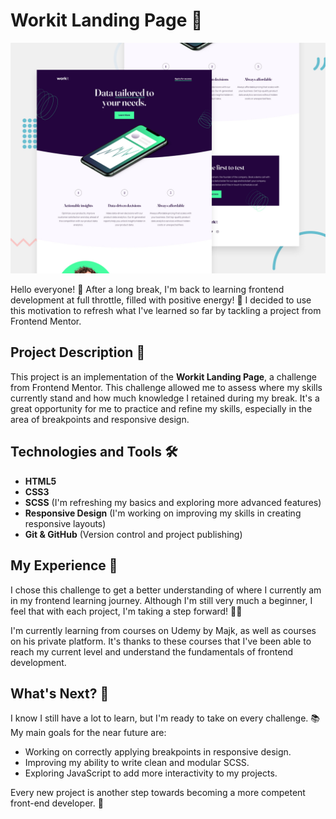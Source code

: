 # Workit Landing Page 🚀

![Workit Landing Page Screenshot](./preview.jpg)

Hello everyone! 👋 After a long break, I'm back to learning frontend development at full throttle, filled with positive energy! 🌟 I decided to use this motivation to refresh what I've learned so far by tackling a project from Frontend Mentor.

## Project Description 📝

This project is an implementation of the **Workit Landing Page**, a challenge from Frontend Mentor. This challenge allowed me to assess where my skills currently stand and how much knowledge I retained during my break. It's a great opportunity for me to practice and refine my skills, especially in the area of breakpoints and responsive design.

## Technologies and Tools 🛠️

- **HTML5**
- **CSS3**
- **SCSS** (I'm refreshing my basics and exploring more advanced features)
- **Responsive Design** (I'm working on improving my skills in creating responsive layouts)
- **Git & GitHub** (Version control and project publishing)

## My Experience 🎯

I chose this challenge to get a better understanding of where I currently am in my frontend learning journey. Although I'm still very much a beginner, I feel that with each project, I'm taking a step forward! 🚶‍♂️

I'm currently learning from courses on Udemy by Majk, as well as courses on his private platform. It's thanks to these courses that I've been able to reach my current level and understand the fundamentals of frontend development.

## What's Next? 🌱

I know I still have a lot to learn, but I'm ready to take on every challenge. 📚 My main goals for the near future are:

- Working on correctly applying breakpoints in responsive design.
- Improving my ability to write clean and modular SCSS.
- Exploring JavaScript to add more interactivity to my projects.

Every new project is another step towards becoming a more competent front-end developer. 🚀
